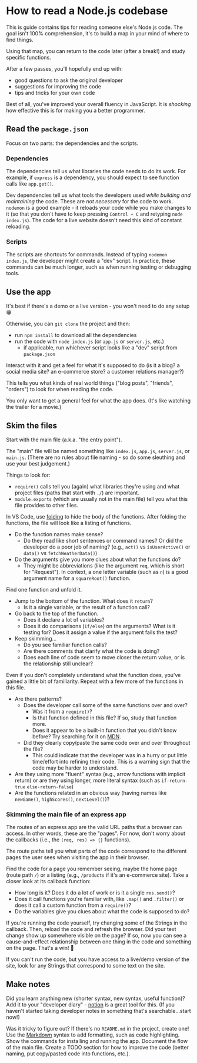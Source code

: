 # How to read a Node.js codebase

This is guide contains tips for reading someone else's Node.js code. The goal isn't 100% comprehension, it's to build a map in your mind of where to find things. 

Using that map, you can return to the code later (after a break!) and study specific functions.

After a few passes, you'll hopefully end up with:

- good questions to ask the original developer
- suggestions for improving the code
- tips and tricks for your own code

Best of all, you've improved your overall fluency in JavaScript. It is *shocking* how effective this is for making you a better programmer.

## Read the `package.json`

Focus on two parts: the dependencies and the scripts.

### Dependencies

The dependencies tell us what libraries the code needs to do its work. For example, if `express` is a dependency, you should expect to see function calls like `app.get()`.

Dev dependencies tell us what tools the developers used *while building and maintaining* the code. These are *not necessary* for the code to work. `nodemon` is a good example - it reloads your code while you make changes to it (so that you don't have to keep pressing `Control + C` and retyping `node index.js`). The code for a live website doesn't need this kind of constant reloading.

### Scripts

The scripts are shortcuts for commands. Instead of typing `nodemon index.js`, the developer might create a "dev" script. In practice, these commands can be much longer, such as when running testing or debugging tools.


## Use the app

It's best if there's a demo or a live version - you won't need to do any setup :grin:

Otherwise, you can `git clone` the project and then:

- run `npm install` to download all the dependencies
- run the code with `node index.js` (or `app.js` or `server.js`, etc.)
    - if applicable, run whichever script looks like a "dev" script from `package.json`

Interact with it and get a feel for what it's supposed to do (is it a blog? a social media site? an e-commerce store? a customer relations manager?)

This tells you what kinds of real world things ("blog posts", "friends", "orders") to look for when reading the code.

You only want to get a general feel for what the app does. (It's like watching the trailer for a movie.)

## Skim the files

Start with the main file (a.k.a. "the entry point").

The "main" file will be named something like `index.js`, `app.js`, `server.js`, or `main.js`. (There are no rules about file naming - so do some sleuthing and use your best judgement.) 

Things to look for:

- `require()` calls tell you (again) what libraries they're using and what project files (paths that start with `./`) are important.
- `module.exports` (which are usually not in the main file) tell you what this file provides to other files.

In VS Code, use [folding](https://code.visualstudio.com/docs/editor/codebasics#_folding) to hide the body of the functions. After folding the functions, the file will look like a listing of functions.

- Do the function names make sense? 
    - Do they read like short sentences or command names? Or did the developer do a poor job of naming? (e.g., `act()` vs `isUserActive()` or `data()` vs `fetchWeatherData()`)
- Do the arguments give you more clues about what the functions do?
    - They might be abbreviations (like the argument `req`, which is short for "Request"). In context, a one letter variable (such as `n`) is a good argument name for a `squareRoot()` function.

Find one function and unfold it. 

- Jump to the bottom of the function. What does it `return`? 
    - Is it a single variable, or the result of a function call?
- Go back to the top of the function.
    - Does it declare a lot of variables?
    - Does it do comparisons (`if/else`) on the arguments? What is it testing for? Does it assign a value if the argument fails the test?
- Keep skimming...
    - Do you see familiar function calls?
    - Are there comments that clarify what the code is doing?
    - Does each line of code seem to move closer the return value, or is the relationship still unclear?

Even if you don't completely understand what the function does, you've gained a little bit of familiarity. Repeat with a few more of the functions in this file.

- Are there patterns?
    - Does the developer call some of the same functions over and over?
        - Was it from a `require()`?
        - Is that function defined in this file? If so, study that function more.
        - Does it appear to be a built-in function that you didn't know before? Try searching for it on [MDN](https://developer.mozilla.org/en-US/).
    - Did they clearly copy/paste the same code over and over throughout the file?
        - This could indicate that the developer was in a hurry or put little time/effort into refining their code. This is a warning sign that the code may be harder to understand.
- Are they using more "fluent" syntax (e.g., arrow functions with implicit return) or are they using longer, more literal syntax (such as `if-return-true` `else-return-false`)
- Are the functions related in an obvious way (having names like `newGame()`, `highScores()`, `nextLevel()`)?  

### Skimming the main file of an express app

The routes of an express app are the valid URL paths that a browser can access. In other words, these are the "pages". For now, don't worry about the callbacks (i.e., the `(req, res) => {}` functions).

The route paths tell you what parts of the code correspond to the different pages the user sees when visiting the app in their browser. 

Find the code for a page you remember seeing, maybe the home page (route path `/`) or a listing (e.g., `/products` if it's an e-commerce site). Take a closer look at its callback function:

- How long is it? Does it do a lot of work or is it a single `res.send()`?
- Does it call functions you're familiar with, like `.map()` and `.filter()` or does it call a custom function from a `require()`?
- Do the variables give you clues about what the code is supposed to do?

If you're running the code yourself, try changing some of the Strings in the callback. Then, reload the code and refresh the browser. Did your text change show up somewhere visible on the page? If so, now you can see a cause-and-effect relationship between one thing in the code and something on the page. That's a win! :tada:

If you can't run the code, but you have access to a live/demo version of the site, look for any Strings that correspond to some text on the site.

## Make notes

Did you learn anything new (shorter syntax, new syntax, useful function)? Add it to your "developer diary" - [notion](https://www.notion.so/) is a great tool for this. (If you haven't started taking developer notes in something that's searchable...start now!)

Was it tricky to figure out? If there's no `README.md` in the project, create one! Use the [Markdown](https://guides.github.com/features/mastering-markdown/) syntax to add formatting, such as code highlighting. Show the commands for installing and running the app. Document the flow of the main file. Create a TODO section for how to improve the code (better naming, put copy/pasted code into functions, etc.).

